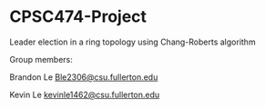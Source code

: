 # CPSC474-Project

Leader election in a ring topology using Chang-Roberts algorithm

Group members:

Brandon Le Ble2306@csu.fullerton.edu

Kevin Le kevinle1462@csu.fullerton.edu
